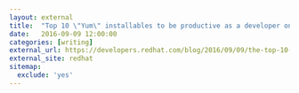```yaml
---
layout: external
title:  "Top 10 \"Yum\" installables to be productive as a developer on Red Hat Enterprise Linux"
date:   2016-09-09 12:00:00
categories: [writing]
external_url: https://developers.redhat.com/blog/2016/09/09/the-top-10-yum-installables-youll-need-to-be-productive-as-a-developer-on-rhel/
external_site: redhat
sitemap:
  exclude: 'yes'
---
```

